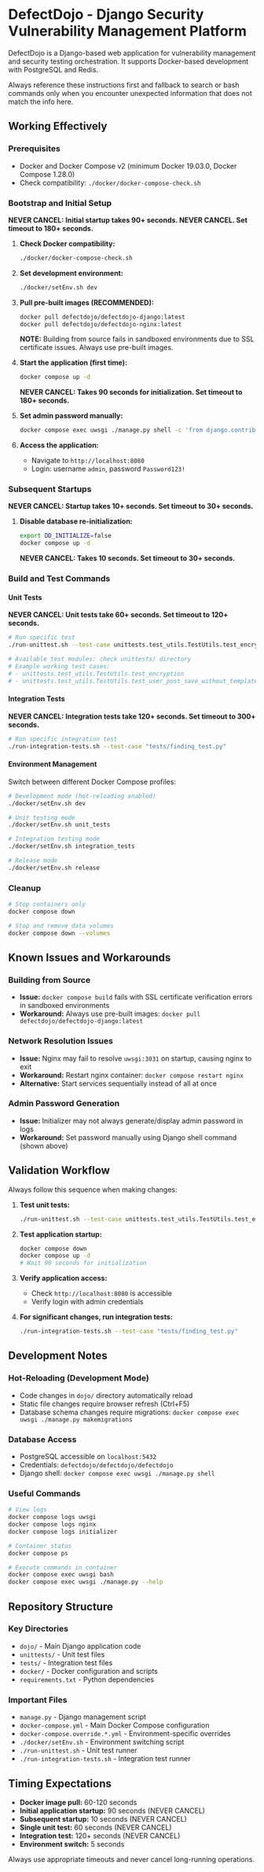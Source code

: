 # DefectDojo - Django Security Vulnerability Management Platform

DefectDojo is a Django-based web application for vulnerability management and security testing orchestration. It supports Docker-based development with PostgreSQL and Redis.

Always reference these instructions first and fallback to search or bash commands only when you encounter unexpected information that does not match the info here.

## Working Effectively

### Prerequisites
- Docker and Docker Compose v2 (minimum Docker 19.03.0, Docker Compose 1.28.0)
- Check compatibility: `./docker/docker-compose-check.sh`

### Bootstrap and Initial Setup
**NEVER CANCEL: Initial startup takes 90+ seconds. NEVER CANCEL. Set timeout to 180+ seconds.**

1. **Check Docker compatibility:**
   ```bash
   ./docker/docker-compose-check.sh
   ```

2. **Set development environment:**
   ```bash
   ./docker/setEnv.sh dev
   ```

3. **Pull pre-built images (RECOMMENDED):**
   ```bash
   docker pull defectdojo/defectdojo-django:latest
   docker pull defectdojo/defectdojo-nginx:latest
   ```
   **NOTE:** Building from source fails in sandboxed environments due to SSL certificate issues. Always use pre-built images.

4. **Start the application (first time):**
   ```bash
   docker compose up -d
   ```
   **NEVER CANCEL: Takes 90 seconds for initialization. Set timeout to 180+ seconds.**

5. **Set admin password manually:**
   ```bash
   docker compose exec uwsgi ./manage.py shell -c 'from django.contrib.auth.models import User; u = User.objects.get(username="admin"); u.set_password("Password123!"); u.save()'
   ```

6. **Access the application:**
   - Navigate to `http://localhost:8080`
   - Login: username `admin`, password `Password123!`

### Subsequent Startups
**NEVER CANCEL: Startup takes 10+ seconds. Set timeout to 30+ seconds.**

1. **Disable database re-initialization:**
   ```bash
   export DD_INITIALIZE=false
   docker compose up -d
   ```
   **NEVER CANCEL: Takes 10 seconds. Set timeout to 30+ seconds.**

### Build and Test Commands

#### Unit Tests
**NEVER CANCEL: Unit tests take 60+ seconds. Set timeout to 120+ seconds.**

```bash
# Run specific test
./run-unittest.sh --test-case unittests.test_utils.TestUtils.test_encryption

# Available test modules: check unittests/ directory
# Example working test cases:
# - unittests.test_utils.TestUtils.test_encryption
# - unittests.test_utils.TestUtils.test_user_post_save_without_template
```

#### Integration Tests
**NEVER CANCEL: Integration tests take 120+ seconds. Set timeout to 300+ seconds.**

```bash
# Run specific integration test
./run-integration-tests.sh --test-case "tests/finding_test.py"
```

#### Environment Management
Switch between different Docker Compose profiles:
```bash
# Development mode (hot-reloading enabled)
./docker/setEnv.sh dev

# Unit testing mode
./docker/setEnv.sh unit_tests

# Integration testing mode  
./docker/setEnv.sh integration_tests

# Release mode
./docker/setEnv.sh release
```

### Cleanup
```bash
# Stop containers only
docker compose down

# Stop and remove data volumes
docker compose down --volumes
```

## Known Issues and Workarounds

### Building from Source
- **Issue:** `docker compose build` fails with SSL certificate verification errors in sandboxed environments
- **Workaround:** Always use pre-built images: `docker pull defectdojo/defectdojo-django:latest`

### Network Resolution Issues
- **Issue:** Nginx may fail to resolve `uwsgi:3031` on startup, causing nginx to exit
- **Workaround:** Restart nginx container: `docker compose restart nginx`
- **Alternative:** Start services sequentially instead of all at once

### Admin Password Generation
- **Issue:** Initializer may not always generate/display admin password in logs
- **Workaround:** Set password manually using Django shell command (shown above)

## Validation Workflow
Always follow this sequence when making changes:

1. **Test unit tests:**
   ```bash
   ./run-unittest.sh --test-case unittests.test_utils.TestUtils.test_encryption
   ```

2. **Test application startup:**
   ```bash
   docker compose down
   docker compose up -d
   # Wait 90 seconds for initialization
   ```

3. **Verify application access:**
   - Check `http://localhost:8080` is accessible
   - Verify login with admin credentials

4. **For significant changes, run integration tests:**
   ```bash
   ./run-integration-tests.sh --test-case "tests/finding_test.py"
   ```

## Development Notes

### Hot-Reloading (Development Mode)
- Code changes in `dojo/` directory automatically reload
- Static file changes require browser refresh (Ctrl+F5)
- Database schema changes require migrations: `docker compose exec uwsgi ./manage.py makemigrations`

### Database Access
- PostgreSQL accessible on `localhost:5432`
- Credentials: `defectdojo/defectdojo/defectdojo`
- Django shell: `docker compose exec uwsgi ./manage.py shell`

### Useful Commands
```bash
# View logs
docker compose logs uwsgi
docker compose logs nginx
docker compose logs initializer

# Container status
docker compose ps

# Execute commands in container
docker compose exec uwsgi bash
docker compose exec uwsgi ./manage.py --help
```

## Repository Structure

### Key Directories
- `dojo/` - Main Django application code
- `unittests/` - Unit test files
- `tests/` - Integration test files
- `docker/` - Docker configuration and scripts
- `requirements.txt` - Python dependencies

### Important Files
- `manage.py` - Django management script
- `docker-compose.yml` - Main Docker Compose configuration
- `docker-compose.override.*.yml` - Environment-specific overrides
- `./docker/setEnv.sh` - Environment switching script
- `./run-unittest.sh` - Unit test runner
- `./run-integration-tests.sh` - Integration test runner

## Timing Expectations
- **Docker image pull:** 60-120 seconds
- **Initial application startup:** 90 seconds (NEVER CANCEL)
- **Subsequent startup:** 10 seconds (NEVER CANCEL)
- **Single unit test:** 60 seconds (NEVER CANCEL)
- **Integration test:** 120+ seconds (NEVER CANCEL)
- **Environment switch:** 5 seconds

Always use appropriate timeouts and never cancel long-running operations.